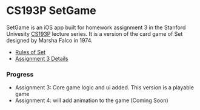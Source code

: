 # CS193P SetGame
SetGame is an iOS app built for homework assignment 3 in the Stanford Univesity [CS193P](https://cs193p.sites.stanford.edu) lecture series. It is a version of the card game of Set designed by Marsha Falco in 1974.

- [Rules of Set](https://en.wikipedia.org/wiki/Set_(card_game))
- [Assignment 3 Details](https://cs193p.sites.stanford.edu/sites/g/files/sbiybj16636/files/media/file/assignment_3_0.pdf)

### Progress
- Assignment 3: Core game logic and ui added. This version is a playable game
- Assignment 4: will add animation to the game (Coming Soon)
